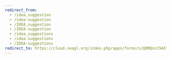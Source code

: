 ```yaml
---
redirect_from:
  - /idea_suggestion
  - /idea-suggestion
  - /IDEA_suggestion
  - /IDEA-suggestion
  - /idea_suggestions
  - /idea-suggestions
  - /IDEA-suggestions
redirect_to: https://cloud.seagl.org/index.php/apps/forms/s/QDMQncC94X7EG5maFmr4mMs5
---
```

